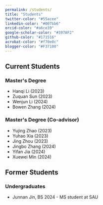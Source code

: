 ```yaml
---
permalink: /students/
title: "Students"
twitter-color: "#55acee"
linkedin-color: "#007bb6"
orcid-color: "#a6ce39"
google-scholar-color: "#397AF2"
github-color: "#171516"
acrobat-color: "#f70e0c"
blogger-color: "#F37100"
---
```

## Current Students  

### Master's Degree  

* Hanqi Li (2023)  
* Zuquan Sun (2023)  
* Wenjun Li (2024)  
* Bowen Zhang (2024)  

### Master's Degree (Co-advisor)   

* Yujing Zhao (2023)  
* Yuhao Xia (2023)  
* Jing Zhou (2023)  
* Jingbo Zhang (2024)  
* Yifan Jia (2024)  
* Xuewei Min (2024)  

## Former Students  

### Undergraduates  

* Junnan Jin, BS 2024 - MS student at SAU
